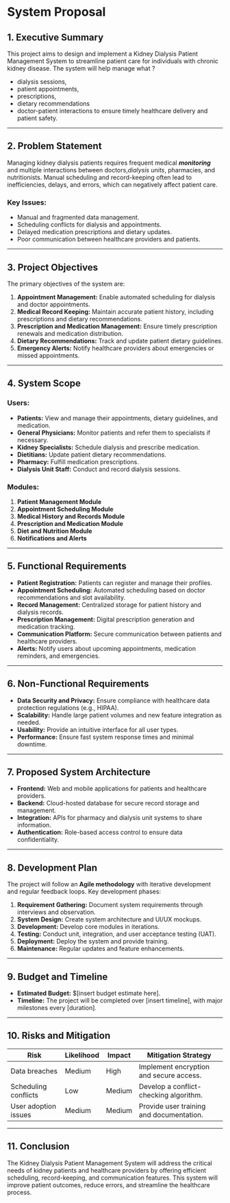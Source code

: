 # System Proposal

## **1. Executive Summary**

This project aims to design and implement a Kidney Dialysis Patient Management System to streamline patient care for individuals with chronic kidney disease. The system will help manage 
what ?
- dialysis sessions, 
- patient appointments, 
- prescriptions, 
- dietary recommendations
- doctor-patient interactions to ensure timely healthcare delivery and patient safety.

---
## **2. Problem Statement**

Managing kidney dialysis patients requires frequent medical _**monitoring**_ and multiple interactions between doctors,_dialysis units_, pharmacies, and nutritionists. Manual scheduling and record-keeping often lead to inefficiencies, delays, and errors, which can negatively affect patient care.

### **Key Issues:**

- Manual and fragmented data management.
- Scheduling conflicts for dialysis and appointments.
- Delayed medication prescriptions and dietary updates.
- Poor communication between healthcare providers and patients.

---
## **3. Project Objectives**

The primary objectives of the system are:

1. **Appointment Management:** Enable automated scheduling for dialysis and doctor appointments.
2. **Medical Record Keeping:** Maintain accurate patient history, including prescriptions and dietary recommendations.
3. **Prescription and Medication Management:** Ensure timely prescription renewals and medication distribution.
4. **Dietary Recommendations:** Track and update patient dietary guidelines.
5. **Emergency Alerts:** Notify healthcare providers about emergencies or missed appointments.


---


## **4. System Scope**

### **Users:**

- **Patients:** View and manage their appointments, dietary guidelines, and medication.
- **General Physicians:** Monitor patients and refer them to specialists if necessary.
- **Kidney Specialists:** Schedule dialysis and prescribe medication.
- **Dietitians:** Update patient dietary recommendations.
- **Pharmacy:** Fulfill medication prescriptions.
- **Dialysis Unit Staff:** Conduct and record dialysis sessions.

### **Modules:**

1. **Patient Management Module**
2. **Appointment Scheduling Module**
3. **Medical History and Records Module**
4. **Prescription and Medication Module**
5. **Diet and Nutrition Module**
6. **Notifications and Alerts**

---
## **5. Functional Requirements**

- **Patient Registration:** Patients can register and manage their profiles.
- **Appointment Scheduling:** Automated scheduling based on doctor recommendations and slot availability.
- **Record Management:** Centralized storage for patient history and dialysis records.
- **Prescription Management:** Digital prescription generation and medication tracking.
- **Communication Platform:** Secure communication between patients and healthcare providers.
- **Alerts:** Notify users about upcoming appointments, medication reminders, and emergencies.

---

## **6. Non-Functional Requirements**

- **Data Security and Privacy:** Ensure compliance with healthcare data protection regulations (e.g., HIPAA).
- **Scalability:** Handle large patient volumes and new feature integration as needed.
- **Usability:** Provide an intuitive interface for all user types.
- **Performance:** Ensure fast system response times and minimal downtime.

---

## **7. Proposed System Architecture**

- **Frontend:** Web and mobile applications for patients and healthcare providers.
- **Backend:** Cloud-hosted database for secure record storage and management.
- **Integration:** APIs for pharmacy and dialysis unit systems to share information.
- **Authentication:** Role-based access control to ensure data confidentiality.

---

## **8. Development Plan**

The project will follow an **Agile methodology** with iterative development and regular feedback loops. Key development phases:

1. **Requirement Gathering:** Document system requirements through interviews and observation.
2. **System Design:** Create system architecture and UI/UX mockups.
3. **Development:** Develop core modules in iterations.
4. **Testing:** Conduct unit, integration, and user acceptance testing (UAT).
5. **Deployment:** Deploy the system and provide training.
6. **Maintenance:** Regular updates and feature enhancements.

---

## **9. Budget and Timeline**

- **Estimated Budget:** $[insert budget estimate here].
- **Timeline:** The project will be completed over [insert timeline], with major milestones every [duration].

---

## **10. Risks and Mitigation**

|**Risk**|**Likelihood**|**Impact**|**Mitigation Strategy**|
|---|---|---|---|
|Data breaches|Medium|High|Implement encryption and secure access.|
|Scheduling conflicts|Low|Medium|Develop a conflict-checking algorithm.|
|User adoption issues|Medium|Medium|Provide user training and documentation.|

---

## **11. Conclusion**

The Kidney Dialysis Patient Management System will address the critical needs of kidney patients and healthcare providers by offering efficient scheduling, record-keeping, and communication features. This system will improve patient outcomes, reduce errors, and streamline the healthcare process.